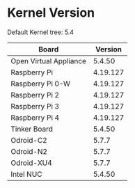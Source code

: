 
# Kernel Version

Default Kernel tree: 5.4

| Board | Version |
|-------|---------|
| Open Virtual Appliance | 5.4.50 |
| Raspberry Pi | 4.19.127 |
| Raspberry Pi 0-W | 4.19.127 |
| Raspberry Pi 2 | 4.19.127 |
| Raspberry Pi 3 | 4.19.127 |
| Raspberry Pi 4 | 4.19.127 |
| Tinker Board | 5.4.50 |
| Odroid-C2 | 5.7.7 |
| Odroid-N2 | 5.7.7 |
| Odroid-XU4 | 5.7.7 |
| Intel NUC | 5.4.50 |

